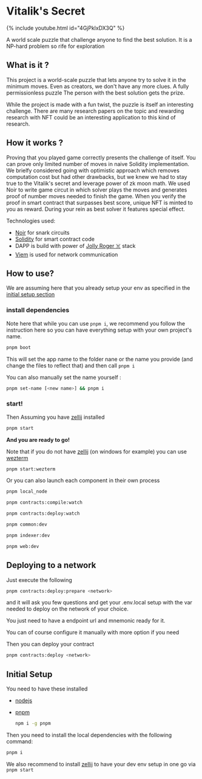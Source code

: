 # Vitalik's Secret

{% include youtube.html id="4GjPklxDX3Q" %}

A world scale puzzle that challenge anyone to find the best solution. It is a NP-hard problem so rife for exploration

## What is it ?

This project is a world-scale puzzle that lets anyone try to solve it in the minimum moves. Even as creators, we don't have any more clues. A fully permissionless puzzle
The person with the best solution gets the prize.

While the project is made with a fun twist, the puzzle is itself an interesting challenge. There are many research papers on the topic and rewarding research with NFT could be an interesting application to this kind of research.

## How it works ?

Proving that you played game correctly presents the challenge of itself. You can prove only limited number of moves in naive Solidity implementation.
We brielfy considered going with optimistic approach which removes computation cost but had other drawbacks, but we knew we had to stay true to the Vitalik's secret and leverage power of zk moon math.
We used Noir to write game circut in which solver plays the moves and generates proof of number moves needed to finish the game.
When you verify the proof in smart contract that surpasses best score, unique NFT is minted to you as reward.
During your rein as best solver it features special effect.

Technologies used:

- [Noir](https://noir-lang.org/) for snark circuits
- [Solidity](https://soliditylang.org/) for smart contract code
- DAPP is build with power of [Jolly Roger ☠️](https://jolly-roger.eth.limo) stack
- [Viem](https://viem.sh/) is used for network communication

## How to use?

We are assuming here that you already setup your env as specified in the [initial setup section](#initial-setup)

### install dependencies

Note here that while you can use `pnpm i`, we recommend you follow the instruction here so you can have everything setup with your own project's name.

```bash
pnpm boot
```

This will set the app name to the folder nane or the name you provide (and change the files to reflect that) and then call `pnpm i`

You can also manually set the name yourself :

```bash
pnpm set-name [<new name>] && pnpm i
```

### start!

Then Assuming you have [zellij](https://zellij.dev/) installed

```bash
pnpm start
```

**And you are ready to go!**

Note that if you do not have [zellij](https://zellij.dev/) (on windows for example) you can use [wezterm](https://wezfurlong.org/wezterm/index.html)

```bash
pnpm start:wezterm
```

Or you can also launch each component in their own process

```bash
pnpm local_node
```

```bash
pnpm contracts:compile:watch
```

```bash
pnpm contracts:deploy:watch
```

```bash
pnpm common:dev
```

```bash
pnpm indexer:dev
```

```bash
pnpm web:dev
```

## Deploying to a network

Just execute the following

```bash
pnpm contracts:deploy:prepare <network>
```

and it will ask you few questions and get your .env.local setup with the var needed to deploy on the network of your choice.

You just need to have a endpoint url and mnemonic ready for it.

You can of course configure it manually with more option if you need

Then you can deploy your contract

```bash
pnpm contracts:deploy <network>
```

## Initial Setup

You need to have these installed

- [nodejs](https://nodejs.org/en)

- [pnpm](https://pnpm.io/)

  ```bash
  npm i -g pnpm
  ```

Then you need to install the local dependencies with the following command:

```bash
pnpm i
```

We also recommend to install [zellij](https://zellij.dev/) to have your dev env setup in one go via `pnpm start`
